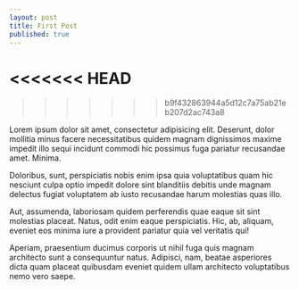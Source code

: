 ```yaml
---
layout: post
title: First Post
published: true
---
```

<<<<<<< HEAD
=======

>>>>>>> b9f432863944a5d12c7a75ab21eb207d2ac743a8
<p>Lorem ipsum dolor sit amet, consectetur adipisicing elit. Deserunt, dolor mollitia minus facere necessitatibus quidem magnam dignissimos maxime impedit illo sequi incidunt commodi hic possimus fuga pariatur recusandae amet. Minima.</p>
<p>Doloribus, sunt, perspiciatis nobis enim ipsa quia voluptatibus quam hic nesciunt culpa optio impedit dolore sint blanditiis debitis unde magnam delectus fugiat voluptatem ab iusto recusandae harum molestias quas illo.</p>
<p>Aut, assumenda, laboriosam quidem perferendis quae eaque sit sint molestias placeat. Natus, odit enim eaque perspiciatis. Hic, ab, aliquam, eveniet eos minima iure a provident pariatur quia vel veritatis qui!</p>
<p>Aperiam, praesentium ducimus corporis ut nihil fuga quis magnam architecto sunt a consequuntur natus. Adipisci, nam, beatae asperiores dicta quam placeat quibusdam eveniet quidem ullam architecto voluptatibus nemo vero saepe.</p>